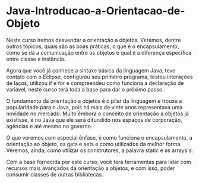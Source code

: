 # Java-Introducao-a-Orientacao-de-Objeto

Neste curso iremos desvendar a orientação a objetos. 
Veremos, dentre outros tópicos, quais são as boas práticas, o que é o encapsulamento, 
como se dá a comunicação entre os objetos e qual é a diferença específica entre classe e instância.

Agora que você já conhece a sintaxe básica da linguagem Java, teve contato com o Eclipse, 
configurou seu primeiro programa, testou interações de laços, utilizou if e for e compreendeu como funciona a declaração de variável, 
neste curso terá toda a base para dar o próximo passo.

O fundamento da orientação a objetos é o pilar da linguagem e trouxe a popularidade para o Java, pois há mais de vinte anos representava uma novidade no mercado. 
Muito embora o conceito de orientação a objetos já existisse, é no Java que ele será difundido nos espaços de corporação, agências e até mesmo no governo.

O que veremos com especial ênfase, é como funciona o encapsulamento, a orientação ao objeto, os gets e sets e como utilizados da melhor forma. 
Veremos, ainda, como utilizar os construtores, a palavra static e as arrays`s.

Com a base fornecida por este curso, você terá ferramentas para lidar com recursos mais avançados da orientação a objetos, 
e com isso, poder consumir classes de outras bibliotecas.
